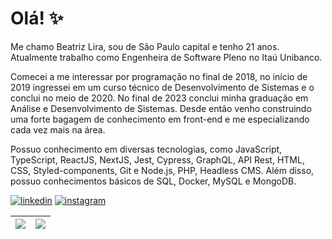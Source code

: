 # Olá! :sparkles:

 Me chamo Beatriz Lira, sou de São Paulo capital e tenho 21 anos. Atualmente trabalho como Engenheira de Software Pleno no Itaú Unibanco.
 
Comecei a me interessar por programação no final de 2018, no início de 2019 ingressei em um curso técnico de Desenvolvimento de Sistemas e o conclui no meio de 2020. No final de 2023 conclui minha graduação em Análise e Desenvolvimento de Sistemas. Desde então venho construindo uma forte bagagem de conhecimento em front-end e me especializando cada vez mais na área.
 
 Possuo conhecimento em diversas tecnologias, como JavaScript, TypeScript, ReactJS, NextJS, Jest, Cypress, GraphQL, API Rest, HTML, CSS, Styled-components, Git e Node.js, PHP, Headless CMS. Além disso, possuo conhecimentos básicos de SQL, Docker, MySQL e MongoDB.  

[![linkedin](https://img.shields.io/badge/beatrizliragonzaga-%23000000?style=for-the-badge&logo=linkedin)](https://www.linkedin.com/in/beatrizliragonzaga)
[![instagram](https://img.shields.io/badge/bealirag-%23000000?style=for-the-badge&logo=instagram)](https://www.instagram.com/bealirag) 

| ![](http://github-profile-summary-cards.vercel.app/api/cards/repos-per-language?username=blirag&hide=Html&theme=nord_dark) | ![](http://github-profile-summary-cards.vercel.app/api/cards/most-commit-language?username=blirag&theme=nord_dark) |
| :-: | :-: | 



